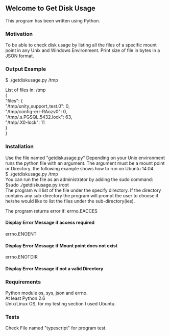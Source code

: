 
## Welcome to Get Disk Usage
This program has been written using Python.

### Motivation
To be able to check disk usage by listing all the files of a specific mount point in any Unix and Windows Environment. Print size of file in bytes in a JSON format.

### Output Example

$ ./getdiskusage.py /tmp

List of files in: /tmp<br />
{<br />
      "files": {<br />
            "/tmp/unity_support_test.0": 0, <br />
            "/tmp/config-err-RAozv0": 0, <br />
            "/tmp/.s.PGSQL.5432.lock": 63, <br />
            "/tmp/.X0-lock": 11<br />
      }<br />
}<br />

### Installation
Use the file named "getdiskusage.py"
Depending on your Unix environment runs the python file with an argument. The argument must be a mount point or Directory.
the following example shows how to run on Ubuntu 14.04.<br />
$ ./getdiskusage.py /tmp<br />
You can run the file as an administrator by adding the sudo command:<br />
$sudo ./getdiskusage.py /root<br />
The program will list of the file under the specify directory. If the directory contains any sub-directory the program will prompt the user to choose if he/she would like to list the files under the sub-directory(ies).<br />

The program returns error if:
 errno.EACCES
 #### Display Error Message if access required
 errno.ENOENT
 #### Display Error Message if Mount point does not exist
 errno.ENOTDIR
 #### Display Error Message if not a valid Directory

### Requirements
Python module os, sys, json and errno.<br />
At least Python 2.6<br />
Unix/Linux OS, for my testing section I used Ubuntu.

### Tests
Check File named "typescript" for program test.
